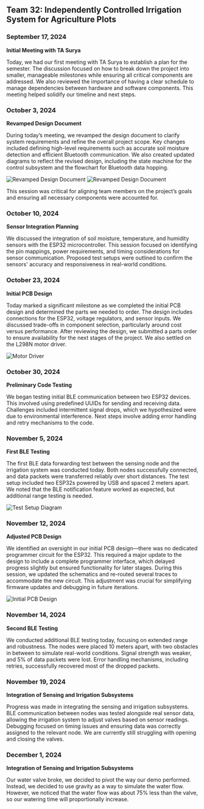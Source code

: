 ## Team 32: Independently Controlled Irrigation System for Agriculture Plots

### September 17, 2024
**Initial Meeting with TA Surya**

Today, we had our first meeting with TA Surya to establish a plan for the semester. The discussion focused on how to break down the project into smaller, manageable milestones while ensuring all critical components are addressed. We also reviewed the importance of having a clear schedule to manage dependencies between hardware and software components. This meeting helped solidify our timeline and next steps.

### October 3, 2024
**Revamped Design Document**

During today’s meeting, we revamped the design document to clarify system requirements and refine the overall project scope. Key changes included defining high-level requirements such as accurate soil moisture detection and efficient Bluetooth communication. We also created updated diagrams to reflect the revised design, including the state machine for the control subsystem and the flowchart for Bluetooth data hopping.

![Revamped Design Document](1.png)
![Revamped Design Document](2.png)

This session was critical for aligning team members on the project’s goals and ensuring all necessary components were accounted for.

### October 10, 2024
**Sensor Integration Planning**

We discussed the integration of soil moisture, temperature, and humidity sensors with the ESP32 microcontroller. This session focused on identifying the pin mappings, power requirements, and timing considerations for sensor communication. Proposed test setups were outlined to confirm the sensors' accuracy and responsiveness in real-world conditions.

### October 23, 2024
**Initial PCB Design**

Today marked a significant milestone as we completed the initial PCB design and determined the parts we needed to order. The design includes connections for the ESP32, voltage regulators, and sensor inputs. We discussed trade-offs in component selection, particularly around cost versus performance. After reviewing the design, we submitted a parts order to ensure availability for the next stages of the project. We also settled on the L298N motor driver.

![Motor Driver](driver.jpg)


### October 30, 2024
**Preliminary Code Testing**

We began testing initial BLE communication between two ESP32 devices. This involved using predefined UUIDs for sending and receiving data. Challenges included intermittent signal drops, which we hypothesized were due to environmental interference. Next steps involve adding error handling and retry mechanisms to the code.

### November 5, 2024
**First BLE Testing**

The first BLE data forwarding test between the sensing node and the irrigation system was conducted today. Both nodes successfully connected, and data packets were transferred reliably over short distances. The test setup included two ESP32s powered by USB and spaced 2 meters apart. We noted that the BLE notification feature worked as expected, but additional range testing is needed.

![Test Setup Diagram](timing.png)

### November 12, 2024
**Adjusted PCB Design**

We identified an oversight in our initial PCB design—there was no dedicated programmer circuit for the ESP32. This required a major update to the design to include a complete programmer interface, which delayed progress slightly but ensured functionality for later stages. During this session, we updated the schematics and re-routed several traces to accommodate the new circuit. This adjustment was crucial for simplifying firmware updates and debugging in future iterations.

![Initial PCB Design](pcb.png)

### November 14, 2024
**Second BLE Testing**

We conducted additional BLE testing today, focusing on extended range and robustness. The nodes were placed 10 meters apart, with two obstacles in between to simulate real-world conditions. Signal strength was weaker, and 5% of data packets were lost. Error handling mechanisms, including retries, successfully recovered most of the dropped packets.

### November 19, 2024
**Integration of Sensing and Irrigation Subsystems**

Progress was made in integrating the sensing and irrigation subsystems. BLE communication between nodes was tested alongside real sensor data, allowing the irrigation system to adjust valves based on sensor readings. Debugging focused on timing issues and ensuring data was correctly assigned to the relevant node. We are currently still struggling with opening and closing the valves.

### December 1, 2024
**Integration of Sensing and Irrigation Subsystems**

Our water valve broke, we decided to pivot the way our demo performed. Instead, we decided to use gravity as a way to simulate the water flow. However, we noticed that the water flow was about 75% less than the valve, so our watering time will proportionally increase.

